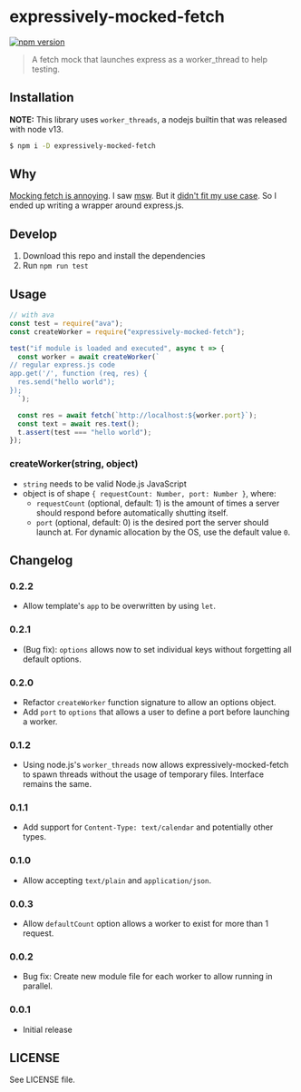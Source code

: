 # expressively-mocked-fetch

[![npm version](https://badge.fury.io/js/expressively-mocked-fetch.svg)](https://badge.fury.io/js/expressively-mocked-fetch)

> A fetch mock that launches express as a worker_thread to help testing.

## Installation

**NOTE:** This library uses `worker_threads`, a nodejs builtin that was released
with node v13.

```bash
$ npm i -D expressively-mocked-fetch
```

## Why

[Mocking fetch is annoying](https://kentcdodds.com/blog/stop-mocking-fetch).  I
saw [msw](https://github.com/mswjs/msw). But it [didn't fit my use case](https://github.com/mswjs/msw/issues/287). So I ended up writing a wrapper around express.js.

## Develop

1. Download this repo and install the dependencies
2. Run `npm run test`

## Usage

```js
// with ava
const test = require("ava");
const createWorker = require("expressively-mocked-fetch");

test("if module is loaded and executed", async t => {
  const worker = await createWorker(`
// regular express.js code
app.get('/', function (req, res) {
  res.send("hello world");
});
  `);

  const res = await fetch(`http://localhost:${worker.port}`);
  const text = await res.text();
  t.assert(test === "hello world");
});
```

### createWorker(string, object)

- `string` needs to be valid Node.js JavaScript
- object is of shape `{ requestCount: Number, port: Number }`, where:
  - `requestCount` (optional, default: 1) is the amount of times a server
    should respond before automatically shutting itself.
  - `port` (optional, default: 0) is the desired port the server should
    launch at. For dynamic allocation by the OS, use the default value `0`.

## Changelog

### 0.2.2

- Allow template's `app` to be overwritten by using `let`.

### 0.2.1

- (Bug fix): `options` allows now to set individual keys without forgetting
  all default options.

### 0.2.0

- Refactor `createWorker` function signature to allow an options object.
- Add `port` to `options` that allows a user to define a port before
  launching a worker.

### 0.1.2

- Using node.js's `worker_threads` now allows expressively-mocked-fetch to
  spawn threads without the usage of temporary files. Interface remains the
  same.

### 0.1.1

- Add support for `Content-Type: text/calendar` and potentially other types.

### 0.1.0

- Allow accepting `text/plain` and `application/json`.

### 0.0.3

- Allow `defaultCount` option allows a worker to exist for more than 1 request.

### 0.0.2

- Bug fix: Create new module file for each worker to allow running in parallel.

### 0.0.1

- Initial release

## LICENSE

See LICENSE file.
